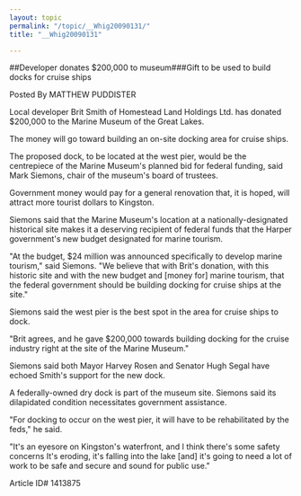 ```yaml
---
layout: topic
permalink: "/topic/__Whig20090131/"
title: "__Whig20090131"

---
```


##Developer donates $200,000 to museum###Gift to be used to build docks for cruise ships

Posted By MATTHEW PUDDISTER

<div class="column2">

Local developer Brit Smith of Homestead Land Holdings Ltd. has donated $200,000 to the Marine Museum of the Great Lakes.

The money will go toward building an on-site docking area for cruise ships.

The proposed dock, to be located at the west pier, would be the centrepiece of the Marine Museum's planned bid for federal funding, said Mark Siemons, chair of the museum's board of trustees.

Government money would pay for a general renovation that, it is hoped, will attract more tourist dollars to Kingston.

Siemons said that the Marine Museum's location at a nationally-designated historical site makes it a deserving recipient of federal funds that the Harper government's new budget designated for marine tourism.

"At the budget, $24 million was announced specifically to develop marine tourism," said Siemons. "We believe that with Brit's donation, with this historic site and with the new budget and [money for] marine tourism, that the federal government should be building docking for cruise ships at the site."

Siemons said the west pier is the best spot in the area for cruise ships to dock.

"Brit agrees, and he gave $200,000 towards building docking for the cruise industry right at the site of the Marine Museum."

Siemons said both Mayor Harvey Rosen and Senator Hugh Segal have echoed Smith's support for the new dock.

A federally-owned dry dock is part of the museum site. Siemons said its dilapidated condition necessitates government assistance.

"For docking to occur on the west pier, it will have to be rehabilitated by the feds," he said.

"It's an eyesore on Kingston's waterfront, and I think there's some safety concerns It's eroding, it's falling into the lake [and] it's going to need a lot of work to be safe and secure and sound for public use."

</div>

Article ID# 1413875

